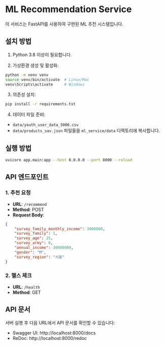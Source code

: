# ML Recommendation Service

이 서비스는 FastAPI를 사용하여 구현된 ML 추천 시스템입니다.

## 설치 방법

1. Python 3.8 이상이 필요합니다.

2. 가상환경 생성 및 활성화:
```bash
python -m venv venv
source venv/bin/activate  # Linux/Mac
venv\Scripts\activate     # Windows
```

3. 의존성 설치:
```bash
pip install -r requirements.txt
```

4. 데이터 파일 준비:
- `data/youth_user_data_5000.csv`
- `data/products_sav.json`
파일들을 `ml_service/data` 디렉토리에 복사합니다.

## 실행 방법

```bash
uvicorn app.main:app --host 0.0.0.0 --port 8000 --reload
```

## API 엔드포인트

### 1. 추천 요청
- **URL**: `/recommend`
- **Method**: POST
- **Request Body**:
```json
{
    "survey_family_monthly_income": 3000000,
    "survey_family": 1,
    "survey_age": 25,
    "survey_army": 0,
    "annual_income": 30000000,
    "gender": "M",
    "survey_region": "서울"
}
```

### 2. 헬스 체크
- **URL**: `/health`
- **Method**: GET

## API 문서

서버 실행 후 다음 URL에서 API 문서를 확인할 수 있습니다:
- Swagger UI: http://localhost:8000/docs
- ReDoc: http://localhost:8000/redoc 